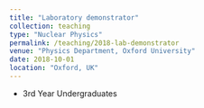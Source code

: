 ```yaml
---
title: "Laboratory demonstrator"
collection: teaching
type: "Nuclear Physics"
permalink: /teaching/2018-lab-demonstrator
venue: "Physics Department, Oxford University"
date: 2018-10-01
location: "Oxford, UK"
---
```

- 3rd Year Undergraduates

